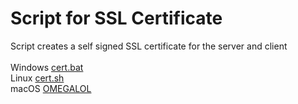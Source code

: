 # Script for SSL Certificate
Script creates a self signed SSL certificate for the server and client
<br/><br/>
Windows   [cert.bat](cert.bat)
<br/>
Linux     [cert.sh](cert.sh)
<br/>
macOS     [OMEGALOL](https://www.google.com/)
